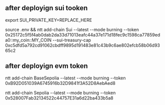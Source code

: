 ## after deployign sui tooken
export SUI_PRIVATE_KEY=REPLACE_HERE

source .env && ntt add-chain Sui --latest --mode burning --token 0x25172c5f5f4ab0dab2da33d71013eafc44a37e171d18fec9c1598ca77859eda0::my_coin::MY_COIN --sui-treasury-cap 0xc5dfd5a792cd91062cbdff9895d191483e81c43b9c6ae802efcb58b06d9365c2

## after deployign evm token

ntt add-chain BaseSepolia --latest --mode burning --token 0xB92D051039A6745916b32D9841f3A52D8AebAed8

ntt add-chain Sepolia --latest --mode burning --token 0x528007Fab32134522c44757E31a6d22ba433b5a8
